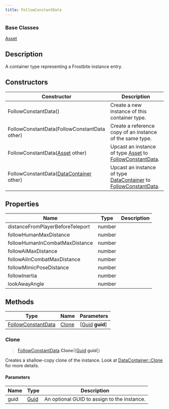 ```yaml
---
title: FollowConstantData
---
```

### Base Classes

[Asset](Asset)

## Description

A container type representing a Frostbite instance entry.

## Constructors

| Constructor                                                                   | Description                                                                                                                 |
| ----------------------------------------------------------------------------- | --------------------------------------------------------------------------------------------------------------------------- |
| FollowConstantData()                                                          | Create a new instance of this container type.                                                                               |
| FollowConstantData(FollowConstantData other)                                  | Create a reference copy of an instance of the same type.                                                                    |
| FollowConstantData([Asset](Asset) other)                                      | Upcast an instance of type [Asset](Asset) to [FollowConstantData](FollowConstantData).                                      |
| FollowConstantData([DataContainer](/vext/ref/shared/class/datacontainer) other) | Upcast an instance of type [DataContainer](/vext/ref/shared/class/datacontainer) to [FollowConstantData](FollowConstantData). |

## Properties

| Name                             | Type   | Description |
| -------------------------------- | ------ | ----------- |
| distanceFromPlayerBeforeTeleport | number |             |
| followHumanMaxDistance           | number |             |
| followHumanInCombatMaxDistance   | number |             |
| followAiMaxDistance              | number |             |
| followAiInCombatMaxDistance      | number |             |
| followMimicPoseDistance          | number |             |
| followInertia                    | number |             |
| lookAwayAngle                    | number |             |

## Methods

| Type                                     | Name            | Parameters                                     |
| ---------------------------------------- | --------------- | ---------------------------------------------- |
| [FollowConstantData](FollowConstantData) | [Clone](#clone) | \[[Guid](/vext/ref/shared/class/guid) **guid**\] |

### Clone

> [FollowConstantData](FollowConstantData) **Clone**(\[[Guid](/vext/ref/shared/class/guid) **guid**\])

Creates a shallow-copy clone of the instance. Look at [DataContainer::Clone](/vext/ref/shared/class/datacontainer#clone) for more details.

#### Parameters

| Name | Type         | Description                                 |
| ---- | ------------ | ------------------------------------------- |
| guid | [Guid](Guid) | An optional GUID to assign to the instance. |
